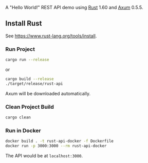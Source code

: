 A "Hello World!" REST API demo using [Rust](https://www.rust-lang.org/) 1.60 and [Axum](https://github.com/tokio-rs/axum) 0.5.5.

## Install Rust

See https://www.rust-lang.org/tools/install.

### Run Project

```bash
cargo run --release
```

or

```bash
cargo build --release
./target/release/rust-api
```

Axum will be downloaded automatically.

### Clean Project Build

```bash
cargo clean
```

### Run in Docker

```bash
docker build . -t rust-api-docker -f Dockerfile
docker run -p 3000:3000 --rm rust-api-docker
```

The API would be at ```localhost:3000```.
